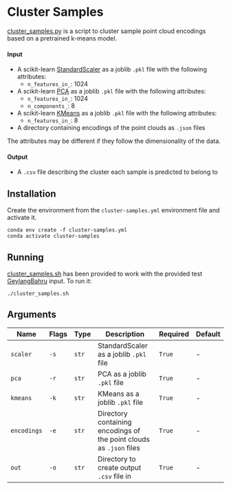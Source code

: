 # Cluster Samples  

[cluster_samples.py](./cluster_samples.py) is a script to cluster sample point cloud encodings based on a pretrained k-means model.  

#### Input  

* A scikit-learn [StandardScaler](https://scikit-learn.org/stable/modules/generated/sklearn.preprocessing.StandardScaler.html) as a joblib ```.pkl``` file with the following attributes:  
    * ```n_features_in_```: 1024  
* A scikit-learn [PCA](https://scikit-learn.org/stable/modules/generated/sklearn.decomposition.PCA.html#sklearn.decomposition.PCA) as a joblib ```.pkl``` file with the following attributes:  
    * ```n_features_in_```: 1024  
    * ```n_components_```: 8  
* A scikit-learn [KMeans](https://scikit-learn.org/stable/modules/generated/sklearn.cluster.KMeans.html) as a joblib ```.pkl``` file with the following attributes:  
    * ```n_features_in_```: 8  
* A directory containing encodings of the point clouds as ```.json``` files  

The attributes may be different if they follow the dimensionality of the data.   

#### Output  

* A ```.csv``` file describing the cluster each sample is predicted to belong to  

## Installation  

Create the environment from the ```cluster-samples.yml``` environment file and activate it.  
```shell
conda env create -f cluster-samples.yml
conda activate cluster-samples
```

## Running  

[cluster_samples.sh](./cluster_samples.sh) has been provided to work with
 the provided test [GeylangBahru](../GeylangBahru/) input. To run it:  
```shell
./cluster_samples.sh
```

## Arguments  

| Name            | Flags    | Type      | Description                                                             | Required   | Default |
|-----------------|----------|-----------|-------------------------------------------------------------------------|------------|---------|
| ```scaler```    | ```-s``` | ```str``` | StandardScaler as a joblib ```.pkl``` file                              | ```True``` | -       |
| ```pca```       | ```-r``` | ```str``` | PCA as a joblib ```.pkl``` file                                         | ```True``` | -       |
| ```kmeans```    | ```-k``` | ```str``` | KMeans as a joblib ```.pkl``` file                                      | ```True``` | -       |
| ```encodings``` | ```-e``` | ```str``` | Directory containing encodings of the point clouds as ```.json``` files | ```True``` | -       |
| ```out```       | ```-o``` | ```str``` | Directory to create output ```.csv``` file in                           | ```True``` | -       |